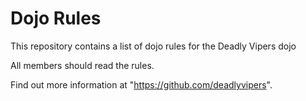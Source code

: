 Dojo Rules
==========

This repository contains a list of dojo rules for the Deadly Vipers dojo


All members should read the rules.

Find out more information at "https://github.com/deadlyvipers".
